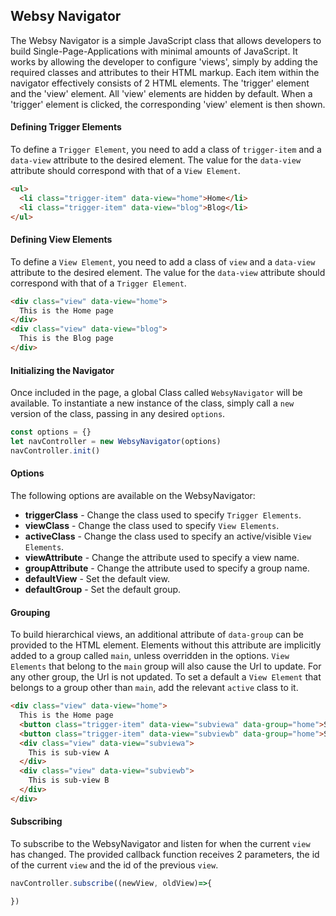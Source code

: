 ## Websy Navigator
The Websy Navigator is a simple JavaScript class that allows developers to build Single-Page-Applications with minimal amounts of JavaScript. It works by allowing the developer to configure 'views', simply by adding the required classes and attributes to their HTML markup. Each item within the navigator effectively consists of 2 HTML elements. The 'trigger' element and the 'view' element. All 'view' elements are hidden by default. When a 'trigger' element is clicked, the corresponding 'view' element is then shown.

#### Defining Trigger Elements
To define a `Trigger Element`, you need to add a class of `trigger-item` and a `data-view` attribute to the desired element. The value for the `data-view` attribute should correspond with that of a `View Element`.
``` html
<ul>
  <li class="trigger-item" data-view="home">Home</li>
  <li class="trigger-item" data-view="blog">Blog</li>
</ul>
```

#### Defining View Elements
To define a `View Element`, you need to add a class of `view` and a `data-view` attribute to the desired element. The value for the `data-view` attribute should correspond with that of a `Trigger Element`.
``` html
<div class="view" data-view="home">
  This is the Home page
</div>
<div class="view" data-view="blog">
  This is the Blog page
</div>
```

#### Initializing the Navigator
Once included in the page, a global Class called `WebsyNavigator` will be available. To instantiate a new instance of the class, simply call a `new` version of the class, passing in any desired `options`.
``` javascript
const options = {}
let navController = new WebsyNavigator(options)
navController.init()
```

#### Options
The following options are available on the WebsyNavigator:
* **triggerClass** - Change the class used to specify `Trigger Elements`.
* **viewClass** - Change the class used to specify `View Elements`.
* **activeClass** - Change the class used to specify an active/visible `View Elements`.
* **viewAttribute** - Change the attribute used to specify a view name.
* **groupAttribute** - Change the attribute used to specify a group name.
* **defaultView** - Set the default view.
* **defaultGroup** - Set the default group.

#### Grouping
To build hierarchical views, an additional attribute of `data-group` can be provided to the HTML element. Elements without this attribute are implicitly added to a group called `main`, unless overridden in the options. `View Elements` that belong to the `main` group will also cause the Url to update. For any other group, the Url is not updated. To set a default a `View Element` that belongs to a group other than `main`, add the relevant `active` class to it.
``` html
<div class="view" data-view="home">
  This is the Home page
  <button class="trigger-item" data-view="subviewa" data-group="home">Sub-view A</button>
  <button class="trigger-item" data-view="subviewb" data-group="home">Sub-view B</button>
  <div class="view" data-view="subviewa">
    This is sub-view A
  </div>
  <div class="view" data-view="subviewb">
    This is sub-view B
  </div>
</div>
```

#### Subscribing
To subscribe to the WebsyNavigator and listen for when the current `view` has changed. The provided callback function receives 2 parameters, the id of the current `view` and the id of the previous `view`.
``` javascript
navController.subscribe((newView, oldView)=>{

})
```
